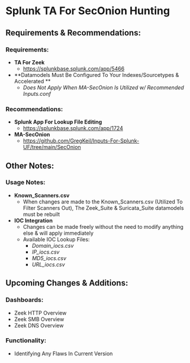 # Splunk TA For SecOnion Hunting


## Requirements & Recommendations:
### Requirements:
- **TA For Zeek**
  - https://splunkbase.splunk.com/app/5466
- **Datamodels Must Be Configured To Your Indexes/Sourcetypes & Accelerated **
  - _Does Not Apply When MA-SecOnion Is Utilized w/ Recommended Inputs.conf_
    
### Recommendations: 
- **Splunk App For Lookup File Editing**
  - https://splunkbase.splunk.com/app/1724
- **MA-SecOnion**
  - https://github.com/GregKeil/Inputs-For-Splunk-UF/tree/main/SecOnion


## Other Notes:
### Usage Notes:
- **Known_Scanners.csv**
  - When changes are made to the Known_Scanners.csv (Utilized To Filter Scanners Out), The Zeek_Suite & Suricata_Suite datamodels must be rebuilt
- **IOC Integration**
  - Changes can be made freely without the need to modify anything else & will apply immediately
  - Available IOC Lookup Files:
    - _Domain_iocs.csv_
    - _IP_iocs.csv_
    - _MD5_iocs.csv_
    - _URL_iocs.csv_
   
   
## Upcoming Changes & Additions:
### Dashboards:
- Zeek HTTP Overview
- Zeek SMB Overview
- Zeek DNS Overview

### Functionality:
- Identifying Any Flaws In Current Version

